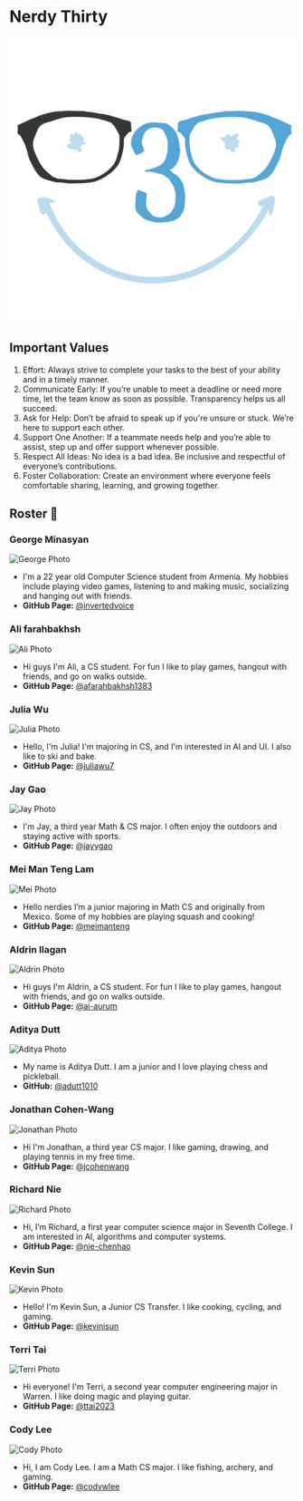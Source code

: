 # Nerdy Thirty
![Logo Photo](./branding/cse_110_logo.jpg)


## Important Values
1. Effort: Always strive to complete your tasks to the best of your ability and in a timely manner.
2. Communicate Early: If you’re unable to meet a deadline or need more time, let the team know as soon as possible. Transparency helps us all succeed.
3. Ask for Help: Don’t be afraid to speak up if you're unsure or stuck. We’re here to support each other.
4. Support One Another: If a teammate needs help and you’re able to assist, step up and offer support whenever possible.
5. Respect All Ideas: No idea is a bad idea. Be inclusive and respectful of everyone’s contributions.
6. Foster Collaboration: Create an environment where everyone feels comfortable sharing, learning, and growing together.


## Roster 👤



### George Minasyan
![George Photo](https://i.gyazo.com/5a90fddeac5fb6796b62f4d4f6ca28e1.png)
-  I'm a 22 year old Computer Science student from Armenia. My hobbies include playing video games, listening to and making music, socializing and hanging out with friends.
- **GitHub Page:** [@invertedvoice](https://invertedvoice.github.io/CSE110/)


### Ali farahbakhsh
![Ali Photo](https://cdn.prod.website-files.com/674fbc979f25227affcdf72c/6754fb6df7d23a5d06b17bd6_1720630806309-p-500.jpeg)
-  Hi guys I'm Ali, a CS student. For fun I like to play games, hangout with friends, and go on walks outside.
- **GitHub Page:** [@afarahbakhsh1383](https://afarahbakhsh1383.github.io/cse_110_lab_1/)

### Julia Wu
![Julia Photo](https://i.gyazo.com/c0f33ffe54a263a430c089b8a2698a63.jpg
)
- Hello, I'm Julia! I'm majoring in CS, and I'm interested in AI and UI. I also like to ski and bake.
- **GitHub Page:** [@juliawu7](https://juliawu7.github.io/user-page/)


### Jay Gao
![Jay Photo](https://i.gyazo.com/d1d391312ad38673cfbd0edeceeead1f.png
)
- I'm Jay, a third year Math & CS major. I often enjoy the outdoors and staying active with sports.
- **GitHub Page:** [@jayygao](https://jayygao.github.io/jay-cse110/)


### Mei Man Teng Lam
![Mei Photo](https://i.gyazo.com/8f71f39d60c4e8084ac5086976e42e52.jpg
)
- Hello nerdies I’m a junior majoring in Math CS and originally from Mexico. Some of my hobbies are playing squash and cooking!
- **GitHub Page:** [@meimanteng](https://meimanteng.github.io/CSE110/)


### Aldrin Ilagan
![Aldrin Photo](https://i.gyazo.com/984ddb83eca74e979a4a1a458e194f9d.png)
-  Hi guys I'm Aldrin, a CS student. For fun I like to play games, hangout with friends, and go on walks outside.
- **GitHub Page:** [@ai-aurum](https://ai-aurum.github.io/Pages/)

### Aditya Dutt
![Aditya Photo](https://i.gyazo.com/01f004ef5b3b53a778120473a0f3dc32.jpg)
-  My name is Aditya Dutt. I am a junior and I love playing chess and pickleball.
- **GitHub:** [@adutt1010](http://github.com/adutt1010)

### Jonathan Cohen-Wang
![Jonathan Photo](https://i.gyazo.com/80413d6de20f53163031430e7ae79242.jpg)
-  Hi I'm Jonathan, a third year CS major. I like gaming, drawing, and playing tennis in my free time.
- **GitHub Page:** [@jcohenwang](https://jcohenwang.github.io/CSE110-Lab1/)

### Richard Nie
![Richard Photo](https://i.gyazo.com/a6eff03430477e6e911bf2f303245796.png)
-  Hi, I’m Richard, a first year computer science major in Seventh College. I am interested in AI, algorithms and computer systems.
- **GitHub Page:** [@nie-chenhao](https://nie-chenhao.github.io/CSE110-Lab1/)

### Kevin Sun
![Kevin Photo](https://i.gyazo.com/4c50bf98265ed95cc7534cc825edfdda.jpg)
-  Hello! I'm Kevin Sun, a Junior CS Transfer.  I like cooking, cycling, and gaming.
- **GitHub Page:** [@kevinisun](https://kevinisun.github.io/CSE110Lab1/)


### Terri Tai

![Terri Photo](https://i.gyazo.com/262cdf1f2101f409a70ac406649c78d7.jpg)
-  Hi everyone! I'm Terri, a second year computer engineering major in Warren. I like doing magic and playing guitar.
- **GitHub Page:** [@ttai2023](https://ttai2023.github.io/cse110/)

### Cody Lee

![Cody Photo](https://i.gyazo.com/b4d76e17fad14eb4b04e8590c0efd018.jpg)
-  Hi, I am Cody Lee. I am a Math CS major. I like fishing, archery, and gaming.
- **GitHub Page:** [@codywlee](https://codywlee.github.io/CS110sp25/)

